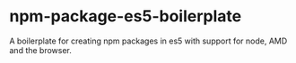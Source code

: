 # npm-package-es5-boilerplate
A boilerplate for creating npm packages in es5 with support for node, AMD and the browser.
